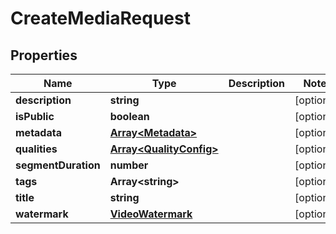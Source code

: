 
# CreateMediaRequest

## Properties

Name | Type | Description | Notes
------------ | ------------- | ------------- | -------------
**description** | **string** |  |  [optional]
**isPublic** | **boolean** |  |  [optional]
**metadata** | [**Array&lt;Metadata&gt;**](Metadata.md) |  |  [optional]
**qualities** | [**Array&lt;QualityConfig&gt;**](QualityConfig.md) |  |  [optional]
**segmentDuration** | **number** |  |  [optional]
**tags** | **Array&lt;string&gt;** |  |  [optional]
**title** | **string** |  |  [optional]
**watermark** | [**VideoWatermark**](VideoWatermark.md) |  |  [optional]



